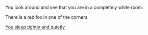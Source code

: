 You look around and see that you are in a completely white room.

There is a red fox in one of the corners.

[You sleep tightly and quietly](sleep/README.md)
